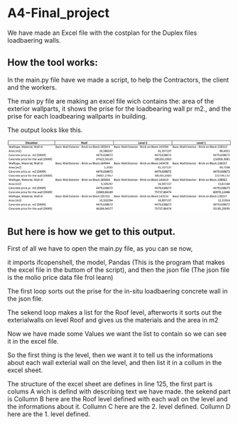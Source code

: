 # A4-Final_project
We have made an Excel file with the costplan for the Duplex files loadbaering walls.

## How the tool works:
In the main.py file have we made a script, to help the Contractors, the client and the workers. 

The main py file are making an excel file wich contains the: area of the exterior wallparts, it shows the prise for the loadbearing wall pr m2., and the prise for each loadbearing wallparts in building.

The output looks like this. 

![Our Cost-plan](https://github.com/AnjaHolmquist/A4-Final_project/blob/main/the%20costplan.png)

## But here is how we get to this output.
First of all we have to open the main.py file, as you can se now,

it imports ifcopenshell, the model, Pandas (This is the program that makes the excel file in the buttom of the script), and then the json file (The json file is the molio price data file frol learn)

The first loop sorts out the prise for the in-situ loadbaering concrete wall in the json file.


The sekend loop makes a list for the Roof level, afterworts it sorts out the exterialwalls on level Roof and gives us the materials and the area in m2


Now we have made some Values we want the list to contain so we can see it in the excel file.

So the first thing is the level, then we want it to tell us the informations about each wall exterial wall on the level, and then list it in a collum in the excel sheet.

The structure of the excel sheet are defines in line 125, the first part is colums A wich is defind with describing text we have made.
the sekend part is Collumn B here are the Roof level defined with each wall on the level and the informations about it.
Collumn C here are the 2. level defined.
Collumn D here are the 1. level defined.
